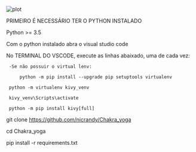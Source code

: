  ![plot](./yoga_demo.gif)
 
 PRIMEIRO É NECESSÁRIO TER O PYTHON INSTALADO
 
 Python >= 3.5
 
 Com o python instalado abra o visual studio code
 
 No TERMINAL DO VSCODE, execute as linhas abaixado, uma de cada vez:
 
     -Se não possuir o virtual lenv:
     
         python -m pip install --upgrade pip setuptools virtualenv
         
     python -m virtualenv kivy_venv
     
     kivy_venv\Scripts\activate
     
     python -m pip install kivy[full]
 
     
 
 git clone https://github.com/nicrandy/Chakra_yoga
 
 cd Chakra_yoga
 
 pip install -r requirements.txt 
